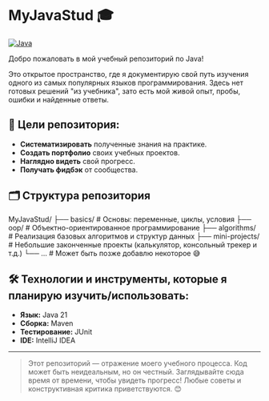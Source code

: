 # MyJavaStud 🎓

[![Java](https://img.shields.io/badge/Java-ED8B00?style=for-the-badge&logo=openjdk&logoColor=white)](https://www.java.com/)

Добро пожаловать в мой учебный репозиторий по Java!

Это открытое пространство, где я документирую свой путь изучения одного из самых популярных языков программирования. Здесь нет готовых решений "из учебника", зато есть мой живой опыт, пробы, ошибки и найденные ответы.

## 📌 Цели репозитория:

*   **Систематизировать** полученные знания на практике.
*   **Создать портфолио** своих учебных проектов.
*   **Наглядно видеть** свой прогресс.
*   **Получать фидбэк** от сообщества.

## 🗂 Структура репозитория

MyJavaStud/
├── basics/ # Основы: переменные, циклы, условия
├── oop/ # Объектно-ориентированное программирование
├── algorithms/ # Реализация базовых алгоритмов и структур данных
├── mini-projects/ # Небольшие законченные проекты (калькулятор, консольный трекер и т.д.)
└── ... # Может быть позже добавлю некоторое 😅


## 🛠 Технологии и инструменты, которые я планирую изучить/использовать:

*   **Язык:** Java 21
*   **Сборка:** Maven
*   **Тестирование:** JUnit
*   **IDE:** IntelliJ IDEA

---

> Этот репозиторий — отражение моего учебного процесса. Код может быть неидеальным, но он честный. Заглядывайте сюда время от времени, чтобы увидеть прогресс! Любые советы и конструктивная критика приветствуются. 😊